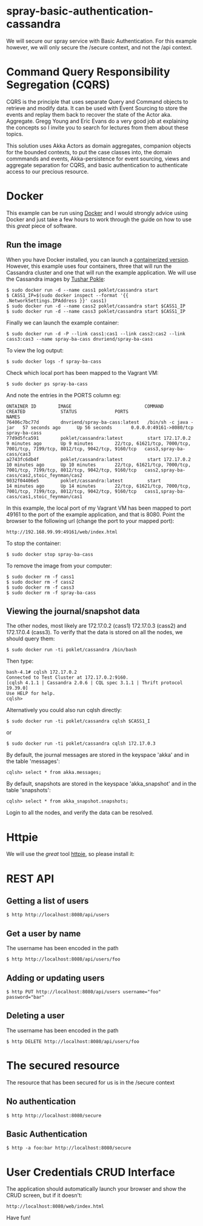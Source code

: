 # spray-basic-authentication-cassandra
We will secure our spray service with Basic Authentication. For this example however, we will only secure the /secure
context, and not the /api context. 

# Command Query Responsibility Segregation (CQRS)
CQRS is the principle that uses separate Query and Command objects to retrieve and modify data. It can be used with 
Event Sourcing to store the events and replay them back to recover the state of the Actor aka. Aggregate. Gregg Young
and Eric Evans do a very good job at explaining the concepts so I invite you to search for lectures from them about
these topics.

This solution uses Akka Actors as domain aggregates, companion objects for the bounded contexts, to put the case classes
into, the domain commmands and events, Akka-persistence for event sourcing, views and aggregate separation for CQRS, 
and basic authentication to authenticate access to our precious resource. 

# Docker
This example can be run using [Docker](http://docker.io) and I would strongly advice using Docker and just take a few 
hours to work through the guide on how to use this *great* piece of software.

## Run the image
When you have Docker installed, you can launch a [containerized version](https://registry.hub.docker.com/u/dnvriend/spray-ba-cass/). 
However, this example uses four containers, three that will run the Cassandra cluster and one that will run the example application.
We will use the Cassandra images by [Tushar Pokle](https://github.com/pokle/cassandra):

    $ sudo docker run -d --name cass1 poklet/cassandra start
    $ CASS1_IP=$(sudo docker inspect --format '{{ .NetworkSettings.IPAddress }}' cass1)
    $ sudo docker run -d --name cass2 poklet/cassandra start $CASS1_IP
    $ sudo docker run -d --name cass3 poklet/cassandra start $CASS1_IP

Finally we can launch the example container:

    $ sudo docker run -d -P --link cass1:cas1 --link cass2:cas2 --link cass3:cas3 --name spray-ba-cass dnvriend/spray-ba-cass

To view the log output:

    $ sudo docker logs -f spray-ba-cass

Check which local port has been mapped to the Vagrant VM:
    
    $ sudo docker ps spray-ba-cass
    
And note the entries in the PORTS column eg:

    ONTAINER ID        IMAGE                           COMMAND                CREATED             STATUS              PORTS                                                                           NAMES
    76406c7bc77d        dnvriend/spray-ba-cass:latest   /bin/sh -c java -jar   57 seconds ago      Up 56 seconds       0.0.0.0:49161->8080/tcp                                                         spray-ba-cass
    77d9d5fca591        poklet/cassandra:latest         start 172.17.0.2       9 minutes ago       Up 9 minutes        22/tcp, 61621/tcp, 7000/tcp, 7001/tcp, 7199/tcp, 8012/tcp, 9042/tcp, 9160/tcp   cass3,spray-ba-cass/cas3
    a2743fc6db4f        poklet/cassandra:latest         start 172.17.0.2       10 minutes ago      Up 10 minutes       22/tcp, 61621/tcp, 7000/tcp, 7001/tcp, 7199/tcp, 8012/tcp, 9042/tcp, 9160/tcp   cass2,spray-ba-cass/cas2,stoic_feynman/cas2
    9032f04406e5        poklet/cassandra:latest         start                  14 minutes ago      Up 14 minutes       22/tcp, 61621/tcp, 7000/tcp, 7001/tcp, 7199/tcp, 8012/tcp, 9042/tcp, 9160/tcp   cass1,spray-ba-cass/cas1,stoic_feynman/cas1

In this example, the local port of my Vagrant VM has been mapped to port 49161 to the port of the example application, and that is 8080. 
Point the browser to the following url (change the port to your mapped port):

    http://192.168.99.99:49161/web/index.html    
    
To stop the container:

    $ sudo docker stop spray-ba-cass
    
To remove the image from your computer:
    
    $ sudo docker rm -f cass1
    $ sudo docker rm -f cass2
    $ sudo docker rm -f cass3
    $ sudo docker rm -f spray-ba-cass

## Viewing the journal/snapshot data
The other nodes, most likely are 172.17.0.2 (cass1) 172.17.0.3 (cass2) and 172.17.0.4 (cass3). To verify that the data
is stored on all the nodes, we should query them: 

    $ sudo docker run -ti poklet/cassandra /bin/bash

Then type:
    
    bash-4.1# cqlsh 172.17.0.2
    Connected to Test Cluster at 172.17.0.2:9160.
    [cqlsh 4.1.1 | Cassandra 2.0.6 | CQL spec 3.1.1 | Thrift protocol 19.39.0]
    Use HELP for help.
    cqlsh>

Alternatively you  could also run cqlsh directly:

    $ sudo docker run -ti poklet/cassandra cqlsh $CASS1_I
    
or
    
    $ sudo docker run -ti poklet/cassandra cqlsh 172.17.0.3

By default, the journal messages are stored in the keyspace 'akka' and in the table 'messages':
    
    cqlsh> select * from akka.messages;

By default, snapshots are stored in the keyspace 'akka_snapshot' and in the table 'snapshots':
    
    cqlsh> select * from akka_snapshot.snapshots;

Login to all the nodes, and verify the data can be resolved.
    
# Httpie
We will use the *great* tool [httpie](https://github.com/jakubroztocil/httpie), so please install it:

# REST API
## Getting a list of users
        
    $ http http://localhost:8080/api/users
    
## Get a user by name
The username has been encoded in the path
    
    $ http http://localhost:8080/api/users/foo
    
## Adding or updating users

    $ http PUT http://localhost:8080/api/users username="foo" password="bar"
    
## Deleting a user
The username has been encoded in the path

    $ http DELETE http://localhost:8080/api/users/foo
    
# The secured resource
The resource that has been secured for us is in the /secure context

## No authentication

    $ http http://localhost:8080/secure

## Basic Authentication
    
    $ http -a foo:bar http://localhost:8080/secure
    
# User Credentials CRUD Interface
The application should automatically launch your browser and show the CRUD screen, but if it doesn't:

    http://localhost:8080/web/index.html
        
Have fun!